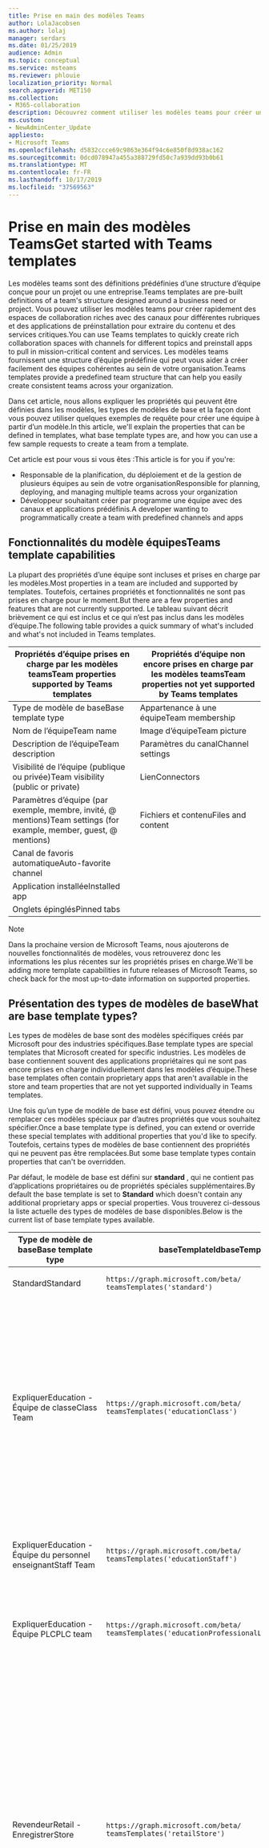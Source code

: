 ```yaml
---
title: Prise en main des modèles Teams
author: LolaJacobsen
ms.author: lolaj
manager: serdars
ms.date: 01/25/2019
audience: Admin
ms.topic: conceptual
ms.service: msteams
ms.reviewer: phlouie
localization_priority: Normal
search.appverid: MET150
ms.collection:
- M365-collaboration
description: Découvrez comment utiliser les modèles teams pour créer une équipe à l’aide de canaux prédéfinis.
ms.custom:
- NewAdminCenter_Update
appliesto:
- Microsoft Teams
ms.openlocfilehash: d5832ccce69c9863e364f94c6e850f8d938ac162
ms.sourcegitcommit: 0dcd078947a455a388729fd50c7a939dd93b0b61
ms.translationtype: MT
ms.contentlocale: fr-FR
ms.lasthandoff: 10/17/2019
ms.locfileid: "37569563"
---
```

# <a name="get-started-with-teams-templates"></a><span data-ttu-id="56a38-103">Prise en main des modèles Teams</span><span class="sxs-lookup"><span data-stu-id="56a38-103">Get started with Teams templates</span></span> 

<span data-ttu-id="56a38-104">Les modèles teams sont des définitions prédéfinies d’une structure d’équipe conçue pour un projet ou une entreprise.</span><span class="sxs-lookup"><span data-stu-id="56a38-104">Teams templates are pre-built definitions of a team's structure designed around a business need or project.</span></span> <span data-ttu-id="56a38-105">Vous pouvez utiliser les modèles teams pour créer rapidement des espaces de collaboration riches avec des canaux pour différentes rubriques et des applications de préinstallation pour extraire du contenu et des services critiques.</span><span class="sxs-lookup"><span data-stu-id="56a38-105">You can use Teams templates to quickly create rich collaboration spaces with channels for different topics and preinstall apps to pull in mission-critical content and services.</span></span> <span data-ttu-id="56a38-106">Les modèles teams fournissent une structure d’équipe prédéfinie qui peut vous aider à créer facilement des équipes cohérentes au sein de votre organisation.</span><span class="sxs-lookup"><span data-stu-id="56a38-106">Teams templates provide a predefined team structure that can help you easily create consistent teams across your organization.</span></span> 

<span data-ttu-id="56a38-107">Dans cet article, nous allons expliquer les propriétés qui peuvent être définies dans les modèles, les types de modèles de base et la façon dont vous pouvez utiliser quelques exemples de requête pour créer une équipe à partir d’un modèle.</span><span class="sxs-lookup"><span data-stu-id="56a38-107">In this article, we'll explain the properties that can be defined in templates, what base template types are, and how you can use a few sample requests to create a team from a template.</span></span>
 
<span data-ttu-id="56a38-108">Cet article est pour vous si vous êtes :</span><span class="sxs-lookup"><span data-stu-id="56a38-108">This article is for you if you're:</span></span>

- <span data-ttu-id="56a38-109">Responsable de la planification, du déploiement et de la gestion de plusieurs équipes au sein de votre organisation</span><span class="sxs-lookup"><span data-stu-id="56a38-109">Responsible for planning, deploying, and managing multiple teams across your organization</span></span><br>
- <span data-ttu-id="56a38-110">Développeur souhaitant créer par programme une équipe avec des canaux et applications prédéfinis.</span><span class="sxs-lookup"><span data-stu-id="56a38-110">A developer wanting to programmatically create a team with predefined channels and apps</span></span> 

## <a name="teams-template-capabilities"></a><span data-ttu-id="56a38-111">Fonctionnalités du modèle équipes</span><span class="sxs-lookup"><span data-stu-id="56a38-111">Teams template capabilities</span></span>

<span data-ttu-id="56a38-112">La plupart des propriétés d’une équipe sont incluses et prises en charge par les modèles.</span><span class="sxs-lookup"><span data-stu-id="56a38-112">Most properties in a team are included and supported by templates.</span></span> <span data-ttu-id="56a38-113">Toutefois, certaines propriétés et fonctionnalités ne sont pas prises en charge pour le moment.</span><span class="sxs-lookup"><span data-stu-id="56a38-113">But there are a few properties and features that are not currently supported.</span></span> <span data-ttu-id="56a38-114">Le tableau suivant décrit brièvement ce qui est inclus et ce qui n’est pas inclus dans les modèles d’équipe.</span><span class="sxs-lookup"><span data-stu-id="56a38-114">The following table provides a quick summary of what's included and what's not included in Teams templates.</span></span>

| <span data-ttu-id="56a38-115">**Propriétés d’équipe prises en charge par les modèles teams**</span><span class="sxs-lookup"><span data-stu-id="56a38-115">**Team properties supported by Teams templates**</span></span> | <span data-ttu-id="56a38-116">**Propriétés d’équipe non encore prises en charge par les modèles teams**</span><span class="sxs-lookup"><span data-stu-id="56a38-116">**Team properties not yet supported by Teams templates**</span></span> |
| ------------------------------------------------ | -------------------------------------------------------- |
| <span data-ttu-id="56a38-117">Type de modèle de base</span><span class="sxs-lookup"><span data-stu-id="56a38-117">Base template type</span></span> | <span data-ttu-id="56a38-118">Appartenance à une équipe</span><span class="sxs-lookup"><span data-stu-id="56a38-118">Team membership</span></span> |
| <span data-ttu-id="56a38-119">Nom de l’équipe</span><span class="sxs-lookup"><span data-stu-id="56a38-119">Team name</span></span> | <span data-ttu-id="56a38-120">Image d’équipe</span><span class="sxs-lookup"><span data-stu-id="56a38-120">Team picture</span></span> |
| <span data-ttu-id="56a38-121">Description de l’équipe</span><span class="sxs-lookup"><span data-stu-id="56a38-121">Team description</span></span> | <span data-ttu-id="56a38-122">Paramètres du canal</span><span class="sxs-lookup"><span data-stu-id="56a38-122">Channel settings</span></span> |
| <span data-ttu-id="56a38-123">Visibilité de l’équipe (publique ou privée)</span><span class="sxs-lookup"><span data-stu-id="56a38-123">Team visibility (public or private)</span></span> | <span data-ttu-id="56a38-124">Lien</span><span class="sxs-lookup"><span data-stu-id="56a38-124">Connectors</span></span> |
| <span data-ttu-id="56a38-125">Paramètres d’équipe (par exemple, membre, invité, @ mentions)</span><span class="sxs-lookup"><span data-stu-id="56a38-125">Team settings (for example, member, guest, @ mentions)</span></span> | <span data-ttu-id="56a38-126">Fichiers et contenu</span><span class="sxs-lookup"><span data-stu-id="56a38-126">Files and content</span></span> |
| <span data-ttu-id="56a38-127">Canal de favoris automatique</span><span class="sxs-lookup"><span data-stu-id="56a38-127">Auto-favorite channel</span></span> | |
| <span data-ttu-id="56a38-128">Application installée</span><span class="sxs-lookup"><span data-stu-id="56a38-128">Installed app</span></span> | |
| <span data-ttu-id="56a38-129">Onglets épinglés</span><span class="sxs-lookup"><span data-stu-id="56a38-129">Pinned tabs</span></span> | | 

> [!NOTE]
> <span data-ttu-id="56a38-130">Dans la prochaine version de Microsoft Teams, nous ajouterons de nouvelles fonctionnalités de modèles, vous retrouverez donc les informations les plus récentes sur les propriétés prises en charge.</span><span class="sxs-lookup"><span data-stu-id="56a38-130">We'll be adding more template capabilities in future releases of Microsoft Teams, so check back for the most up-to-date information on supported properties.</span></span>

## <a name="what-are-base-template-types"></a><span data-ttu-id="56a38-131">Présentation des types de modèles de base</span><span class="sxs-lookup"><span data-stu-id="56a38-131">What are base template types?</span></span>

<span data-ttu-id="56a38-132">Les types de modèles de base sont des modèles spécifiques créés par Microsoft pour des industries spécifiques.</span><span class="sxs-lookup"><span data-stu-id="56a38-132">Base template types are special templates that Microsoft created for specific industries.</span></span> <span data-ttu-id="56a38-133">Les modèles de base contiennent souvent des applications propriétaires qui ne sont pas encore prises en charge individuellement dans les modèles d’équipe.</span><span class="sxs-lookup"><span data-stu-id="56a38-133">These base templates often contain proprietary apps that aren't available in the store and team properties that are not yet supported individually in Teams templates.</span></span>

<span data-ttu-id="56a38-134">Une fois qu’un type de modèle de base est défini, vous pouvez étendre ou remplacer ces modèles spéciaux par d’autres propriétés que vous souhaitez spécifier.</span><span class="sxs-lookup"><span data-stu-id="56a38-134">Once a base template type is defined, you can extend or override these special templates with additional properties that you'd like to specify.</span></span> <span data-ttu-id="56a38-135">Toutefois, certains types de modèles de base contiennent des propriétés qui ne peuvent pas être remplacées.</span><span class="sxs-lookup"><span data-stu-id="56a38-135">But some base template types contain properties that can't be overridden.</span></span> 

<span data-ttu-id="56a38-136">Par défaut, le modèle de base est défini sur **standard** , qui ne contient pas d’applications propriétaires ou de propriétés spéciales supplémentaires.</span><span class="sxs-lookup"><span data-stu-id="56a38-136">By default the base template is set to **Standard** which doesn't contain any additional proprietary apps or special properties.</span></span> <span data-ttu-id="56a38-137">Vous trouverez ci-dessous la liste actuelle des types de modèles de base disponibles.</span><span class="sxs-lookup"><span data-stu-id="56a38-137">Below is the current list of base template types available.</span></span>

| <span data-ttu-id="56a38-138">Type de modèle de base</span><span class="sxs-lookup"><span data-stu-id="56a38-138">Base template type</span></span> | <span data-ttu-id="56a38-139">baseTemplateId</span><span class="sxs-lookup"><span data-stu-id="56a38-139">baseTemplateId</span></span> | <span data-ttu-id="56a38-140">Propriétés fournies avec ce modèle de base</span><span class="sxs-lookup"><span data-stu-id="56a38-140">Properties that come with this base template</span></span> |
| ------------------ | -------------- | ----------------------------------------------------- |
| <span data-ttu-id="56a38-141">Standard</span><span class="sxs-lookup"><span data-stu-id="56a38-141">Standard</span></span> | `https://graph.microsoft.com/beta/`<br>`teamsTemplates('standard')` | <span data-ttu-id="56a38-142">Aucune application et aucune propriété supplémentaires</span><span class="sxs-lookup"><span data-stu-id="56a38-142">No additional apps and properties</span></span> |
| <span data-ttu-id="56a38-143">Expliquer</span><span class="sxs-lookup"><span data-stu-id="56a38-143">Education -</span></span><br><span data-ttu-id="56a38-144">Équipe de classe</span><span class="sxs-lookup"><span data-stu-id="56a38-144">Class Team</span></span> | `https://graph.microsoft.com/beta/`<br>`teamsTemplates('educationClass')` | <span data-ttu-id="56a38-145">Logiciels</span><span class="sxs-lookup"><span data-stu-id="56a38-145">Apps:</span></span><ul><li><span data-ttu-id="56a38-146">Bloc-notes OneNote pour la classe (épinglé à l’onglet **général** )</span><span class="sxs-lookup"><span data-stu-id="56a38-146">OneNote Class Notebook (pinned to the **General** tab)</span></span> </li><li><span data-ttu-id="56a38-147">Application devoirs (épinglée à l’onglet **général** )</span><span class="sxs-lookup"><span data-stu-id="56a38-147">Assignments app (pinned to the **General** tab)</span></span></li></ul> <span data-ttu-id="56a38-148">Propriétés d’équipe :</span><span class="sxs-lookup"><span data-stu-id="56a38-148">Team properties:</span></span><ul><li><span data-ttu-id="56a38-149">Visibilité de l’équipe définie sur **HiddenMembership** (ne peut pas être substitué)</span><span class="sxs-lookup"><span data-stu-id="56a38-149">Team visibility set to **HiddenMembership** (cannot be overridden)</span></span></li></ul> |
| <span data-ttu-id="56a38-150">Expliquer</span><span class="sxs-lookup"><span data-stu-id="56a38-150">Education -</span></span><br><span data-ttu-id="56a38-151">Équipe du personnel enseignant</span><span class="sxs-lookup"><span data-stu-id="56a38-151">Staff Team</span></span> | `https://graph.microsoft.com/beta/`<br>`teamsTemplates('educationStaff')` | <span data-ttu-id="56a38-152">Logiciels</span><span class="sxs-lookup"><span data-stu-id="56a38-152">Apps:</span></span><ul><li><span data-ttu-id="56a38-153">Carnet de notes OneNote du personnel enseignant (ajouté à l’onglet **général** )</span><span class="sxs-lookup"><span data-stu-id="56a38-153">OneNote Staff Notebook (pinned to the **General** tab)</span></span></li></ul> |
|<span data-ttu-id="56a38-154">Expliquer</span><span class="sxs-lookup"><span data-stu-id="56a38-154">Education -</span></span><br><span data-ttu-id="56a38-155">Équipe PLC</span><span class="sxs-lookup"><span data-stu-id="56a38-155">PLC team</span></span> |`https://graph.microsoft.com/beta/`<br>`teamsTemplates('educationProfessionalLearningCommunity')` | <span data-ttu-id="56a38-156">Logiciels</span><span class="sxs-lookup"><span data-stu-id="56a38-156">Apps:</span></span><ul><li><span data-ttu-id="56a38-157">Bloc-notes OneNote PLC (épinglé à l’onglet **général** )</span><span class="sxs-lookup"><span data-stu-id="56a38-157">OneNote PLC Notebook (pinned to the **General** tab)</span></span></ul></li>|
| <span data-ttu-id="56a38-158">Revendeur</span><span class="sxs-lookup"><span data-stu-id="56a38-158">Retail -</span></span><br><span data-ttu-id="56a38-159">Enregistrer</span><span class="sxs-lookup"><span data-stu-id="56a38-159">Store</span></span> | `https://graph.microsoft.com/beta/`<br>`teamsTemplates('retailStore')` | <span data-ttu-id="56a38-160">Canaux</span><span class="sxs-lookup"><span data-stu-id="56a38-160">Channels:</span></span><ul><li><span data-ttu-id="56a38-161">Remise du Shift</span><span class="sxs-lookup"><span data-stu-id="56a38-161">Shift handoff</span></span></li><li><span data-ttu-id="56a38-162">LMS</span><span class="sxs-lookup"><span data-stu-id="56a38-162">Learning</span></span></li></ul><span data-ttu-id="56a38-163">Propriétés d’équipe</span><span class="sxs-lookup"><span data-stu-id="56a38-163">Team properties</span></span><ul><li><span data-ttu-id="56a38-164">Visibilité de l’équipe définie sur publique</span><span class="sxs-lookup"><span data-stu-id="56a38-164">Team visibility set to Public</span></span></li></ul><span data-ttu-id="56a38-165">Autorisations des membres</span><span class="sxs-lookup"><span data-stu-id="56a38-165">Member permissions</span></span><ul><li><span data-ttu-id="56a38-166">Empêcher les membres de créer, de mettre à jour ou de supprimer des canaux</span><span class="sxs-lookup"><span data-stu-id="56a38-166">Prevent members from creating, updating, or removing channels</span></span></li><li><span data-ttu-id="56a38-167">Empêcher les membres d’ajouter ou de supprimer des applications</span><span class="sxs-lookup"><span data-stu-id="56a38-167">Prevent members from adding or removing apps</span></span></li><li><span data-ttu-id="56a38-168">Empêcher les membres de créer, de mettre à jour ou de supprimer des connecteurs</span><span class="sxs-lookup"><span data-stu-id="56a38-168">Prevent members from creating, updating, or removing connectors</span></span></li></ul> |
| <span data-ttu-id="56a38-169">Revendeur</span><span class="sxs-lookup"><span data-stu-id="56a38-169">Retail -</span></span><br><span data-ttu-id="56a38-170">Collaboration avec les responsables</span><span class="sxs-lookup"><span data-stu-id="56a38-170">Manager collaboration</span></span> | `https://graph.microsoft.com/beta/`<br>`teamsTemplates('retailManagerCollaboration')` | <span data-ttu-id="56a38-171">Canaux</span><span class="sxs-lookup"><span data-stu-id="56a38-171">Channels:</span></span><ul><li><span data-ttu-id="56a38-172">Remise du Shift</span><span class="sxs-lookup"><span data-stu-id="56a38-172">Shift handoff</span></span></li><li><span data-ttu-id="56a38-173">LMS</span><span class="sxs-lookup"><span data-stu-id="56a38-173">Learning</span></span></li></ul><span data-ttu-id="56a38-174">Propriétés d’équipe :</span><span class="sxs-lookup"><span data-stu-id="56a38-174">Team properties:</span></span><ul><li><span data-ttu-id="56a38-175">Visibilité de l’équipe définie sur privée</span><span class="sxs-lookup"><span data-stu-id="56a38-175">Team visibility set to Private</span></span></li></ul><span data-ttu-id="56a38-176">Autorisations des membres :</span><span class="sxs-lookup"><span data-stu-id="56a38-176">Member permissions:</span></span><ul><li><span data-ttu-id="56a38-177">Empêcher les membres de créer, de mettre à jour ou de supprimer des canaux</span><span class="sxs-lookup"><span data-stu-id="56a38-177">Prevent members from creating, updating, or removing channels</span></span></li><li><span data-ttu-id="56a38-178">Empêcher les membres d’ajouter ou de supprimer des applications</span><span class="sxs-lookup"><span data-stu-id="56a38-178">Prevent members from adding or removing apps</span></span></li><li><span data-ttu-id="56a38-179">Empêcher les membres de créer, de mettre à jour ou de supprimer des connecteurs</span><span class="sxs-lookup"><span data-stu-id="56a38-179">Prevent members from creating, updating, or removing connectors</span></span></li></ul>|
| <span data-ttu-id="56a38-180">Organisme</span><span class="sxs-lookup"><span data-stu-id="56a38-180">Healthcare -</span></span><br><span data-ttu-id="56a38-181">Rétrocompatibles</span><span class="sxs-lookup"><span data-stu-id="56a38-181">Ward</span></span> |`https://graph.microsoft.com/beta/`<br>`teamsTemplates('healthcareWard')` |<span data-ttu-id="56a38-182">Canaux</span><span class="sxs-lookup"><span data-stu-id="56a38-182">Channels:</span></span> <ul><li><span data-ttu-id="56a38-183">Annonces\*</span><span class="sxs-lookup"><span data-stu-id="56a38-183">Announcements\*</span></span></li><li><span data-ttu-id="56a38-184">Huddles\*</span><span class="sxs-lookup"><span data-stu-id="56a38-184">Huddles\*</span></span></li><li><span data-ttu-id="56a38-185">Négative</span><span class="sxs-lookup"><span data-stu-id="56a38-185">Rounds</span></span></li><li><span data-ttu-id="56a38-186">Spécifient\*</span><span class="sxs-lookup"><span data-stu-id="56a38-186">Staffing\*</span></span></li><li><span data-ttu-id="56a38-187">Formation\*</span><span class="sxs-lookup"><span data-stu-id="56a38-187">Training\*</span></span></li></ul><span data-ttu-id="56a38-188">\*Canaux favoris automatiquement</span><span class="sxs-lookup"><span data-stu-id="56a38-188">\*Auto-favorited channels</span></span> |
|<span data-ttu-id="56a38-189">Organisme</span><span class="sxs-lookup"><span data-stu-id="56a38-189">Healthcare -</span></span><br><span data-ttu-id="56a38-190">Hôpital</span><span class="sxs-lookup"><span data-stu-id="56a38-190">Hospital</span></span> | `https://graph.microsoft.com/beta/`<br>`teamsTemplates('healthcareHospital')` |<span data-ttu-id="56a38-191">Canaux</span><span class="sxs-lookup"><span data-stu-id="56a38-191">Channels:</span></span><ul><li><span data-ttu-id="56a38-192">Annonces\*</span><span class="sxs-lookup"><span data-stu-id="56a38-192">Announcements\*</span></span></li><li><span data-ttu-id="56a38-193">Conformément\*</span><span class="sxs-lookup"><span data-stu-id="56a38-193">Compliance\*</span></span></li><li><span data-ttu-id="56a38-194">Privatives de Troie</span><span class="sxs-lookup"><span data-stu-id="56a38-194">Custodial</span></span></li><li><span data-ttu-id="56a38-195">Ressources humaines</span><span class="sxs-lookup"><span data-stu-id="56a38-195">Human Resources</span></span></li></li><li><span data-ttu-id="56a38-196">Pharmaceutiques</span><span class="sxs-lookup"><span data-stu-id="56a38-196">Pharmacy</span></span></li></ul><span data-ttu-id="56a38-197">\*Canal avec favoris automatique</span><span class="sxs-lookup"><span data-stu-id="56a38-197">\*Auto-favorited channel</span></span>|
|||

> [!NOTE]
> <span data-ttu-id="56a38-198">Dans la prochaine version de Microsoft Teams, nous allons ajouter d’autres types de modèles de base, et revérifier les informations les plus récentes sur les propriétés prises en charge.</span><span class="sxs-lookup"><span data-stu-id="56a38-198">We'll be adding more base template types in future releases of Microsoft Teams, so check back for the most up-to-date information on supported properties.</span></span>


## <a name="related-topics"></a><span data-ttu-id="56a38-199">Voir aussi</span><span class="sxs-lookup"><span data-stu-id="56a38-199">Related topics</span></span>

- <span data-ttu-id="56a38-200">[Créer une équipe](https://docs.microsoft.com/graph/api/team-post?view=graph-rest-beta) (en Preview)</span><span class="sxs-lookup"><span data-stu-id="56a38-200">[Create team](https://docs.microsoft.com/graph/api/team-post?view=graph-rest-beta) (in preview)</span></span>
- [<span data-ttu-id="56a38-201">Nouvelle équipe</span><span class="sxs-lookup"><span data-stu-id="56a38-201">New-Team</span></span>](https://docs.microsoft.com/powershell/module/teams/New-Team?view=teams-ps)
- [<span data-ttu-id="56a38-202">Formation à Microsoft Teams pour les administrateurs</span><span class="sxs-lookup"><span data-stu-id="56a38-202">Admin training for Microsoft Teams</span></span>](itadmin-readiness.md)
- [<span data-ttu-id="56a38-203">Démarrage avec les modèles Teams pour la vente au détail</span><span class="sxs-lookup"><span data-stu-id="56a38-203">Get started with Retail Teams templates</span></span>](get-started-with-retail-teams-templates.md)
- [<span data-ttu-id="56a38-204">Démarrage avec les modèles Teams pour les organismes de santé</span><span class="sxs-lookup"><span data-stu-id="56a38-204">Get started with Teams templates for Healthcare organizations</span></span>](expand-teams-across-your-org/healthcare/healthcare-templates.md)
